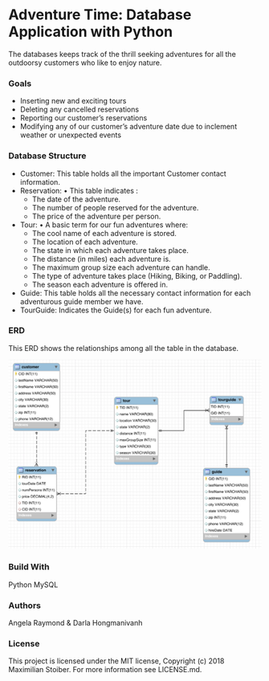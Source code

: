 # Adventure Time: Database Application with Python

The databases keeps track of the thrill seeking adventures for all the outdoorsy customers who like to enjoy nature.

### Goals
- Inserting new and exciting tours
- Deleting any cancelled reservations
- Reporting our customer’s reservations
- Modifying any of our customer’s adventure date due to inclement weather or unexpected events

### Database Structure
- Customer: This table holds all the important Customer contact information.
- Reservation: 
  • This table indicates :
    - The date of the adventure.
    - The number of people reserved for the adventure.
    - The price of the adventure per person.
- Tour:
  • A basic term for our fun adventures where:
    - The cool name of each adventure is stored.
    - The location of each adventure.
    - The state in which each adventure takes place.
    - The distance (in miles) each adventure is.
    - The maximum group size each adventure can handle.
    - The type of adventure takes place (Hiking, Biking, or Paddling).
    - The season each adventure is offered in.
- Guide: This table holds all the necessary contact information for each adventurous guide member we have.
- TourGuide: Indicates the Guide(s) for each fun adventure.

### ERD 
This ERD shows the relationships among all the table in the database.

![](ERDiagram.png)

### Build With
Python
MySQL

### Authors
Angela Raymond & Darla Hongmanivanh

### License
This project is licensed under the MIT license, Copyright (c) 2018 Maximilian Stoiber. For more information see LICENSE.md.


